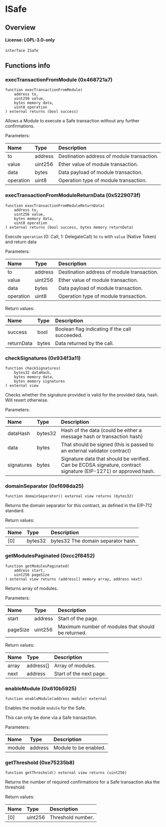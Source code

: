 # ISafe

## Overview

#### License: LGPL-3.0-only

```solidity
interface ISafe
```


## Functions info

### execTransactionFromModule (0x468721a7)

```solidity
function execTransactionFromModule(
    address to,
    uint256 value,
    bytes memory data,
    uint8 operation
) external returns (bool success)
```

Allows a Module to execute a Safe transaction without any further confirmations.


Parameters:

| Name      | Type    | Description                                 |
| :-------- | :------ | :------------------------------------------ |
| to        | address | Destination address of module transaction.  |
| value     | uint256 | Ether value of module transaction.          |
| data      | bytes   | Data payload of module transaction.         |
| operation | uint8   | Operation type of module transaction.       |

### execTransactionFromModuleReturnData (0x5229073f)

```solidity
function execTransactionFromModuleReturnData(
    address to,
    uint256 value,
    bytes memory data,
    uint8 operation
) external returns (bool success, bytes memory returnData)
```

Execute `operation` (0: Call, 1: DelegateCall) to `to` with `value` (Native Token) and return data


Parameters:

| Name      | Type    | Description                                 |
| :-------- | :------ | :------------------------------------------ |
| to        | address | Destination address of module transaction.  |
| value     | uint256 | Ether value of module transaction.          |
| data      | bytes   | Data payload of module transaction.         |
| operation | uint8   | Operation type of module transaction.       |


Return values:

| Name       | Type  | Description                                     |
| :--------- | :---- | :---------------------------------------------- |
| success    | bool  | Boolean flag indicating if the call succeeded.  |
| returnData | bytes | Data returned by the call.                      |

### checkSignatures (0x934f3a11)

```solidity
function checkSignatures(
    bytes32 dataHash,
    bytes memory data,
    bytes memory signatures
) external view
```

Checks whether the signature provided is valid for the provided data, hash. Will revert otherwise.


Parameters:

| Name       | Type    | Description                                                                                                     |
| :--------- | :------ | :-------------------------------------------------------------------------------------------------------------- |
| dataHash   | bytes32 | Hash of the data (could be either a message hash or transaction hash)                                           |
| data       | bytes   | That should be signed (this is passed to an external validator contract)                                        |
| signatures | bytes   | Signature data that should be verified. Can be ECDSA signature, contract signature (EIP-1271) or approved hash. |

### domainSeparator (0xf698da25)

```solidity
function domainSeparator() external view returns (bytes32)
```

Returns the domain separator for this contract, as defined in the EIP-712 standard.


Return values:

| Name | Type    | Description                        |
| :--- | :------ | :--------------------------------- |
| [0]  | bytes32 | bytes32 The domain separator hash. |

### getModulesPaginated (0xcc2f8452)

```solidity
function getModulesPaginated(
    address start,
    uint256 pageSize
) external view returns (address[] memory array, address next)
```

Returns array of modules.


Parameters:

| Name     | Type    | Description                                         |
| :------- | :------ | :-------------------------------------------------- |
| start    | address | Start of the page.                                  |
| pageSize | uint256 | Maximum number of modules that should be returned.  |


Return values:

| Name  | Type      | Description             |
| :---- | :-------- | :---------------------- |
| array | address[] | Array of modules.       |
| next  | address   | Start of the next page. |

### enableModule (0x610b5925)

```solidity
function enableModule(address module) external
```

Enables the module `module` for the Safe.

This can only be done via a Safe transaction.


Parameters:

| Name   | Type    | Description           |
| :----- | :------ | :-------------------- |
| module | address | Module to be enabled. |

### getThreshold (0xe75235b8)

```solidity
function getThreshold() external view returns (uint256)
```

Returns the number of required confirmations for a Safe transaction aka the threshold.


Return values:

| Name | Type    | Description       |
| :--- | :------ | :---------------- |
| [0]  | uint256 | Threshold number. |
